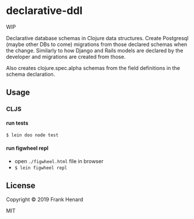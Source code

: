 # declarative-ddl

WIP

Declarative database schemas in Clojure data structures.  Create Postgresql (maybe other DBs to come) migrations from those declared schemas when the change.  Similarly to how Django and Rails models are declared by the developer and migrations are created from those.

Also creates clojure.spec.alpha schemas from the field definitions in the schema declaration.

## Usage

### CLJS

#### run tests

`$ lein doo node test`

#### run figwheel repl

- open `./figwheel.html` file in browser
- `$ lein figwheel repl`

## License

Copyright © 2019 Frank Henard

MIT

